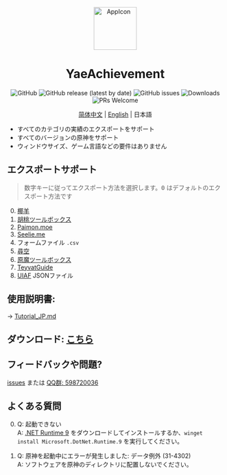 <div align="center"><img width="100" src="https://github.com/HolographicHat/YaeAchievement/blob/master/YaeAchievement/res/icon.ico" alt="AppIcon">

# YaeAchievement

![GitHub](https://img.shields.io/badge/License-GPL--3.0-brightgreen?style=flat-square) ![GitHub release (latest by date)](https://img.shields.io/github/v/release/HolographicHat/YaeAchievement?color=brightgreen&label=Release&style=flat-square) ![GitHub issues](https://img.shields.io/github/issues/HolographicHat/YaeAchievement?label=Issues&style=flat-square) ![Downloads](https://img.shields.io/github/downloads/HolographicHat/YaeAchievement/total?color=brightgreen&label=Downloads&style=flat-square) ![PRs Welcome](https://img.shields.io/badge/PRs-welcome-brightgreen.svg?style=flat-square)

[简体中文](README.md) | [English](README_EN.md) | 日本語

</div>

- すべてのカテゴリの実績のエクスポートをサポート
- すべてのバージョンの原神をサポート
- ウィンドウサイズ、ゲーム言語などの要件はありません

## エクスポートサポート

> 数字キーに従ってエクスポート方法を選択します。<kbd>0</kbd> はデフォルトのエクスポート方法です

0. [椰羊](https://cocogoat.work/achievement)
1. [胡桃ツールボックス](https://github.com/DGP-Studio/Snap.HuTao)
2. [Paimon.moe](https://paimon.moe/achievement/)
3. [Seelie.me](https://seelie.me/achievements)
4. フォームファイル `.csv`
5. [尋空](https://github.com/xunkong/xunkong)
6. [原魔ツールボックス](https://apps.apple.com/app/id1663989619)
7. [TeyvatGuide](https://github.com/BTMuli/TeyvatGuide)
8. [UIAF](https://uigf.org/standards/UIAF.html) JSONファイル

## 使用説明書:
→ [Tutorial_JP.md](Tutorial_JP.md)

## ダウンロード: [こちら](https://github.com/HolographicHat/YaeAchievement/releases/latest)

## フィードバックや問題?
[issues](https://github.com/HolographicHat/YaeAchievement/issues) または [QQ群: 598720036](https://qm.qq.com/cgi-bin/qm/qr?k=9UGz-chQVTjZa4b82RA_A41vIcBVNpms&jump_from=webapi)

## よくある質問
0. Q: 起動できない   
   A: [.NET Runtime 9](https://dotnet.microsoft.com/en-us/download/dotnet/thank-you/runtime-9.0.3-windows-x64-installer) をダウンロードしてインストールするか、`winget install Microsoft.DotNet.Runtime.9` を実行してください。
 

1. Q: 原神を起動中にエラーが発生しました: データ例外 (31-4302)   
   A: ソフトウェアを原神のディレクトリに配置しないでください。
  
